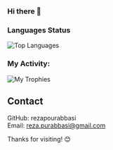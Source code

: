### Hi there 👋

### Languages Status

![Top Languages](https://github-readme-stats.vercel.app/api/top-langs/?username=rezapourabbasi&theme=react)

<h3 align="left">My Activity:</h3>

![My Trophies](https://github-profile-trophy.vercel.app/?username=rezapourabbasi)


## Contact

GitHub: rezapourabbasi
<br>
Email: reza.purabbasi@gmail.com


Thanks for visiting! 😊


